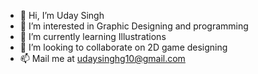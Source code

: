 - 👋 Hi, I’m Uday Singh
- 👀 I’m interested in Graphic Designing and programming
- 🌱 I’m currently learning Illustrations
- 💞️ I’m looking to collaborate on 2D game designing
- 📫 Mail me at udaysinghg10@gmail.com

<!---
UdaySinghG70/UdaySinghG70 is a ✨ special ✨ repository because its `README.md` (this file) appears on your GitHub profile.
You can click the Preview link to take a look at your changes.
--->
